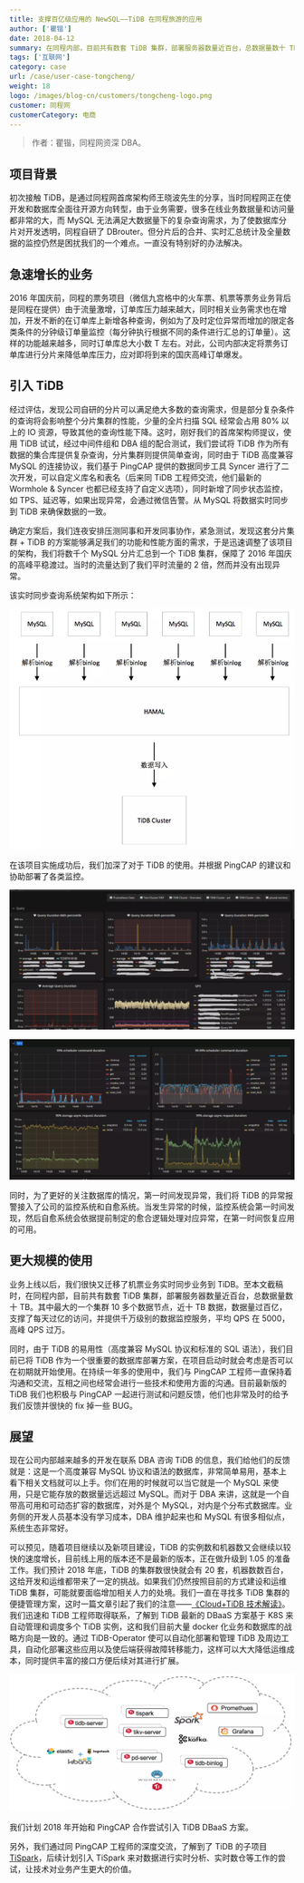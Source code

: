 ```yaml
---
title: 支撑百亿级应用的 NewSQL——TiDB 在同程旅游的应用
author: ['瞿锴']
date: 2018-04-12
summary: 在同程内部，目前共有数套 TiDB 集群，部署服务器数量近百台，总数据量数十 TB。其中最大的一个集群 10 多个数据节点，近十 TB 数据，数据量过百亿，平均 QPS 在 5000，高峰 QPS 过万。
tags: ['互联网']
category: case
url: /case/user-case-tongcheng/
weight: 18
logo: /images/blog-cn/customers/tongcheng-logo.png
customer: 同程网
customerCategory: 电商
---
```


>作者：瞿锴，同程网资深 DBA。

## 项目背景

初次接触 TiDB，是通过同程网首席架构师王晓波先生的分享，当时同程网正在使开发和数据库全面往开源方向转型，由于业务需要，很多在线业务数据量和访问量都非常的大，而 MySQL 无法满足大数据量下的复杂查询需求，为了使数据库分片对开发透明，同程自研了 DBrouter。但分片后的合并、实时汇总统计及全量数据的监控仍然是困扰我们的一个难点。一直没有特别好的办法解决。

## 急速增长的业务

2016 年国庆前，同程的票务项目（微信九宫格中的火车票、机票等票务业务背后是同程在提供）由于流量激增，订单库压力越来越大，同时相关业务需求也在增加，开发不断的在订单库上新增各种查询，例如为了及时定位异常而增加的限定各类条件的分钟级订单量监控（每分钟执行根据不同的条件进行汇总的订单量）。这样的功能越来越多，同时订单库总大小数 T 左右。对此，公司内部决定将票务订单库进行分片来降低单库压力，应对即将到来的国庆高峰订单爆发。

## 引入 TiDB

经过评估，发现公司自研的分片可以满足绝大多数的查询需求，但是部分复杂条件的查询将会影响整个分片集群的性能，少量的全片扫描 SQL 经常会占用 80% 以上的 IO 资源，导致其他的查询性能下降。这时，刚好我们的首席架构师提议，使用 TiDB 试试，经过中间件组和 DBA 组的配合测试，我们尝试将 TiDB 作为所有数据的集合库提供复杂查询，分片集群则提供简单查询，同时由于 TiDB 高度兼容 MySQL 的连接协议，我们基于 PingCAP 提供的数据同步工具 Syncer 进行了二次开发，可以自定义库名和表名（后来同 TiDB 工程师交流，他们最新的 Wormhole & Syncer 也都已经支持了自定义选项），同时新增了同步状态监控，如 TPS、延迟等，如果出现异常，会通过微信告警。从 MySQL 将数据实时同步到 TiDB 来确保数据的一致。

确定方案后，我们连夜安排压测同事和开发同事协作，紧急测试，发现这套分片集群 + TiDB 的方案能够满足我们的功能和性能方面的需求，于是迅速调整了该项目的架构，我们将数千个 MySQL 分片汇总到一个 TiDB 集群，保障了 2016 年国庆的高峰平稳渡过。当时的流量达到了我们平时流量的 2 倍，然而并没有出现异常。

该实时同步查询系统架构如下所示：

![1-structure](media/user-case-tongcheng/1.png)

在该项目实施成功后，我们加深了对于 TiDB 的使用。并根据 PingCAP 的建议和协助部署了各类监控。


![2-grafana-tidb](media/user-case-tongcheng/2.png)

![3-grafana-tikv](media/user-case-tongcheng/3.png)


同时，为了更好的关注数据库的情况，第一时间发现异常，我们将 TiDB 的异常报警接入了公司的监控系统和自愈系统。当发生异常的时候，监控系统会第一时间发现，然后自愈系统会依据提前制定的愈合逻辑处理对应异常，在第一时间恢复应用的可用。

## 更大规模的使用

业务上线以后，我们很快又迁移了机票业务实时同步业务到 TiDB。至本文截稿时，在同程内部，目前共有数套 TiDB 集群，部署服务器数量近百台，总数据量数十 TB。其中最大的一个集群 10 多个数据节点，近十 TB 数据，数据量过百亿，支撑了每天过亿的访问，并提供千万级别的数据监控服务，平均 QPS 在 5000，高峰 QPS 过万。

同时，由于 TiDB 的易用性（高度兼容 MySQL 协议和标准的 SQL 语法），我们目前已将 TiDB 作为一个很重要的数据库部署方案，在项目启动时就会考虑是否可以在初期就开始使用。在持续一年多的使用中，我们与 PingCAP 工程师一直保持着沟通和交流，互相之间也经常会进行一些技术和使用方面的沟通。目前最新版的 TiDB 我们也积极与 PingCAP 一起进行测试和问题反馈，他们也非常及时的给予我们反馈并很快的 fix 掉一些 BUG。

## 展望

现在公司内部越来越多的开发在联系 DBA 咨询 TiDB 的信息，我们给他们的反馈就是：这是一个高度兼容 MySQL 协议和语法的数据库，非常简单易用，基本上看下相关文档就可以上手。你们在用的时候就可以当它就是一个 MySQL 来使用，只是它能存放的数据量远远超过 MySQL。而对于 DBA 来讲，这就是一个自带高可用和可动态扩容的数据库，对外是个 MySQL，对内是个分布式数据库。业务侧的开发人员基本没有学习成本，DBA 维护起来也和 MySQL 有很多相似点，系统生态非常好。

可以预见，随着项目继续以及新项目建设，TiDB 的实例数和机器数又会继续以较快的速度增长，目前线上用的版本还不是最新的版本，正在做升级到 1.05 的准备工作。我们预计 2018 年底，TiDB 的集群数很快就会有 20 套，机器数数百台，这给开发和运维都带来了一定的挑战。如果我们仍然按照目前的方式建设和运维 TiDB 集群，可能就要面临增加相关人力的处境。我们一直在寻找多 TiDB 集群的便捷管理方案，这时一篇文章引起了我们的注意——[《Cloud+TiDB 技术解读》](https://mp.weixin.qq.com/s/znT1jIbMhBcWldlBIkrkpQ)。我们迅速和 TiDB 工程师取得联系，了解到 TiDB 最新的 DBaaS 方案基于 K8S 来自动管理和调度多个 TiDB 实例，这和我们目前大量 docker 化业务和数据库的战略方向是一致的。通过 TiDB-Operator 使可以自动化部署和管理 TiDB 及周边工具，自动化部署这些应用以及使后端获得故障转移能力，这样可以大大降低运维成本，同时提供丰富的接口方便后续对其进行扩展。


![4-tidb-dbaas](media/user-case-tongcheng/4.png)

我们计划 2018 年开始和 PingCAP 合作尝试引入 TiDB DBaaS 方案。

另外，我们通过同 PingCAP 工程师的深度交流，了解到了 TiDB 的子项目 [TiSpark](https://github.com/pingcap/tispark)，后续计划引入 TiSpark 来对数据进行实时分析、实时数仓等工作的尝试，让技术对业务产生更大的价值。


